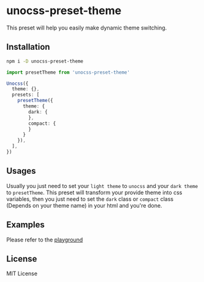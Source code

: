 # unocss-preset-theme

This preset will help you easily make dynamic theme switching.

## Installation

```bash
npm i -D unocss-preset-theme
```

```ts
import presetTheme from 'unocss-preset-theme'

Unocss({
  theme: {},
  presets: [
    presetTheme({
      theme: {
        dark: {
        },
        compact: {
        }
      }
    }),
  ],
})
```

## Usages

Usually you just need to set your `light theme` to `unocss` and your `dark theme` to `presetTheme`. This preset will transform your provide theme into css variables, then you just need to set the `dark` class or `compact` class (Depends on your theme name) in your html and you're done.

## Examples

Please refer to the [playground](/playground/vite.config.ts) 


## License

MIT License
